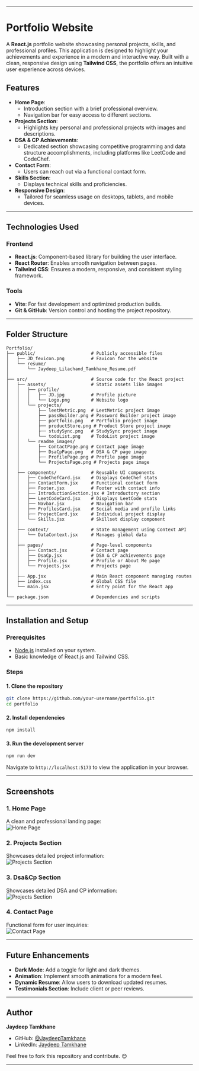 
---

# Portfolio Website  

A **React.js** portfolio website showcasing personal projects, skills, and professional profiles. This application is designed to highlight your achievements and experience in a modern and interactive way. Built with a clean, responsive design using **Tailwind CSS**, the portfolio offers an intuitive user experience across devices.  

## Features  
- **Home Page**:  
  - Introduction section with a brief professional overview.  
  - Navigation bar for easy access to different sections.  
- **Projects Section**:  
  - Highlights key personal and professional projects with images and descriptions.  
- **DSA & CP Achievements**:  
  - Dedicated section showcasing competitive programming and data structure accomplishments, including platforms like LeetCode and CodeChef.  
- **Contact Form**:  
  - Users can reach out via a functional contact form.  
- **Skills Section**:  
  - Displays technical skills and proficiencies.  
- **Responsive Design**:  
  - Tailored for seamless usage on desktops, tablets, and mobile devices.  

---  

## Technologies Used  
### Frontend  
- **React.js**: Component-based library for building the user interface.  
- **React Router**: Enables smooth navigation between pages.  
- **Tailwind CSS**: Ensures a modern, responsive, and consistent styling framework.  

### Tools  
- **Vite**: For fast development and optimized production builds.  
- **Git & GitHub**: Version control and hosting the project repository.  

---  

## Folder Structure  

```plaintext  
Portfolio/  
├── public/                     # Publicly accessible files  
│   ├── JD_fevicon.png          # Favicon for the website  
│   └── resume/  
│       └── Jaydeep_Lilachand_Tamkhane_Resume.pdf  
│  
├── src/                        # Source code for the React project  
│   ├── assets/                 # Static assets like images  
│   │   ├── profile/  
│   │   │   ├── JD.jpg          # Profile picture  
│   │   │   └── Logo.png        # Website logo  
│   │   └── projects/  
│   │       ├── leetMetric.png  # LeetMetric project image  
│   │       ├── passBuilder.png # Password Builder project image  
│   │       ├── portfolio.png   # Portfolio project image  
│   │       ├── productStore.png # Product Store project image  
│   │       ├── studySync.png   # StudySync project image  
│   │       └── todoList.png    # TodoList project image  
│   │   └── readme_images/  
│   │       ├── ContactPage.png # Contact page image  
│   │       ├── DsaCpPage.png   # DSA & CP page image  
│   │       ├── ProfilePage.png # Profile page image  
│   │       └── ProjectsPage.png # Projects page image  
│   │  
│   ├── components/             # Reusable UI components  
│   │   ├── CodeChefCard.jsx    # Displays CodeChef stats  
│   │   ├── ContactForm.jsx     # Functional contact form  
│   │   ├── Footer.jsx          # Footer with contact info  
│   │   ├── IntroductionSection.jsx # Introductory section  
│   │   ├── LeetCodeCard.jsx    # Displays LeetCode stats  
│   │   ├── Navbar.jsx          # Navigation bar  
│   │   ├── ProfilesCard.jsx    # Social media and profile links  
│   │   ├── ProjectCard.jsx     # Individual project display  
│   │   └── Skills.jsx          # Skillset display component  
│   │  
│   ├── context/                # State management using Context API  
│   │   └── DataContext.jsx     # Manages global data  
│   │  
│   ├── pages/                  # Page-level components  
│   │   ├── Contact.jsx         # Contact page  
│   │   ├── DsaCp.jsx           # DSA & CP achievements page  
│   │   ├── Profile.jsx         # Profile or About Me page  
│   │   └── Projects.jsx        # Projects page  
│   │  
│   ├── App.jsx                 # Main React component managing routes  
│   ├── index.css               # Global CSS file  
│   └── main.jsx                # Entry point for the React app  
│  
└── package.json                # Dependencies and scripts  
```  

---  

## Installation and Setup  

### Prerequisites  
- [Node.js](https://nodejs.org/) installed on your system.  
- Basic knowledge of React.js and Tailwind CSS.  

### Steps  
#### 1. Clone the repository  
```bash  
git clone https://github.com/your-username/portfolio.git  
cd portfolio  
```  

#### 2. Install dependencies  
```bash  
npm install  
```  

#### 3. Run the development server  
```bash  
npm run dev  
```  
Navigate to `http://localhost:5173` to view the application in your browser.  

---  

## Screenshots  
### 1. Home Page  
A clean and professional landing page:  
![Home Page](./src/assets/readme_images/ProfilePage.png)  

### 2. Projects Section  
Showcases detailed project information:  
![Projects Section](./src/assets/readme_images/ProjectsPage.png)

### 3. Dsa&Cp Section  
Showcases detailed DSA and CP information:  
![Projects Section](./src/assets/readme_images/DsaCpPage.png)

### 4. Contact Page  
Functional form for user inquiries:  
![Contact Page](./src/assets/readme_images/ContactPage.png)  

---  

## Future Enhancements  
- **Dark Mode**: Add a toggle for light and dark themes.  
- **Animation**: Implement smooth animations for a modern feel.  
- **Dynamic Resume**: Allow users to download updated resumes.  
- **Testimonials Section**: Include client or peer reviews.  

---  

## Author  
**Jaydeep Tamkhane**  
- GitHub: [@JaydeepTamkhane](https://github.com/JaydeepTamkhane)  
- LinkedIn: [Jaydeep Tamkhane](https://www.linkedin.com/in/jaydeep-lilachand-tamkhane/)  

Feel free to fork this repository and contribute. 😊  

---